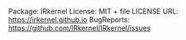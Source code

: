 Package: IRkernel
License: MIT + file LICENSE
URL: https://irkernel.github.io
BugReports: https://github.com/IRkernel/IRkernel/issues
